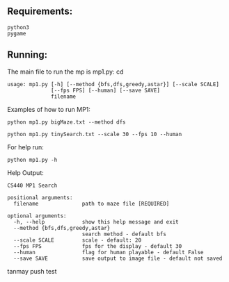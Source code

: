 ## Requirements:
```
python3
pygame
```
## Running:
The main file to run the mp is mp1.py:
cd 
```
usage: mp1.py [-h] [--method {bfs,dfs,greedy,astar}] [--scale SCALE]
              [--fps FPS] [--human] [--save SAVE]
              filename
```

Examples of how to run MP1:
```
python mp1.py bigMaze.txt --method dfs
```
```
python mp1.py tinySearch.txt --scale 30 --fps 10 --human
```

For help run:
```
python mp1.py -h
```
Help Output:
```
CS440 MP1 Search

positional arguments:
  filename              path to maze file [REQUIRED]

optional arguments:
  -h, --help            show this help message and exit
  --method {bfs,dfs,greedy,astar}
                        search method - default bfs
  --scale SCALE         scale - default: 20
  --fps FPS             fps for the display - default 30
  --human               flag for human playable - default False
  --save SAVE           save output to image file - default not saved
```

tanmay push test
